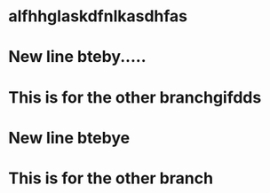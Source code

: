# alfhhglaskdfnlkasdhfas
# New line bteby.....
# This is for the other branchgifdds
# New line btebye
# This is for the other branch
